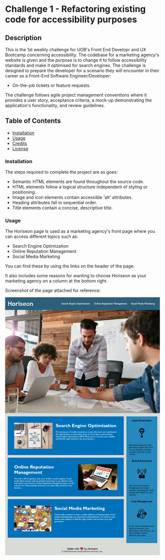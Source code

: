 # Challenge 1 - Refactoring existing code for accessibility purposes 

## Description
This is the 1st weekly challenge for UOB's Front End Developr and UX Bootcamp concerning accessibility. 
The codebase for a marketing agency's website is given and the purpose is to change it to follow accessibility standards and make it optimised for search engines.
The challenge is designed to prepare the developer for a scenario they will encounter in their career as a Front-End Software Engineer/Developer:

* On-the-job tickets or feature requests.

The challenge follows agile project management conventions where it provides a user story, acceptance criteria, a mock-up demonstrating the application's functionality, and review guidelines.

## Table of Contents 

* [Installation](#installation)
* [Usage](#usage)
* [Credits](#credits)
* [License](#license)

### Installation

The steps required to complete the project are as goes: 

* Semantic HTML elements are found throughout the source code. 
* HTML elements follow a logical structure independent of styling or positioning.
* Image and icon elements contain accessible 'alt' attributes.
* Heading attributes fall in sequential order. 
* Title elements contain a concise, descriptive title. 

### Usage

The Horiseon page is used as a marketing agency's front page where you can access different topics such as:

* Search Engine Optimization
* Online Reputation Management
* Social Media Marketing

You can find these by using the links on the header of the page.

It also includes some reasons for wanting to choose Horiseon as your marketing agency on a column at the bottom right.

Screenshot of the page attached for reference:

![alt text](./assets/images/final-product-screenshot.jpg)

